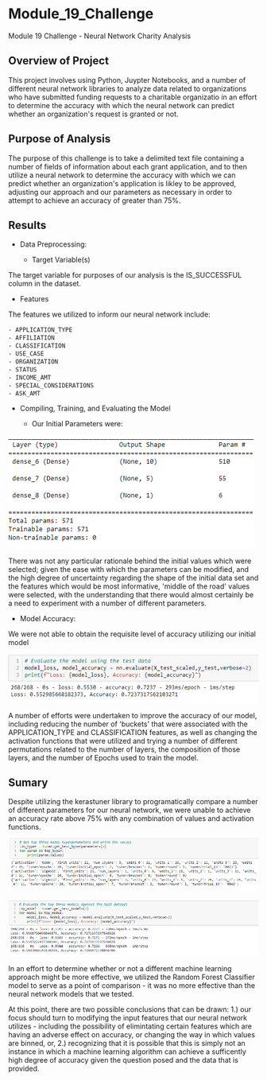 # Module_19_Challenge
Module 19 Challenge - Neural Network Charity Analysis

## Overview of Project
This project involves using Python, Juypter Notebooks, and a number of different neural network libraries to analyze data related to organizations who have submitted funding requests to a charitable organizatio in an effort to determine the accuracy with which the neural network can predict whether an organization's request is granted or not. 

## Purpose of Analysis
The purpose of this challenge is to take a delimited text file containing a number of fields of information about each grant application, and to then utilize a neural network to determine the accuracy with which we can predict whether an organization's application is likley to be approved, adjusting our approach and our parameters as necessary in order to attempt to achieve an accuracy of greater than 75%.

## Results

- Data Preprocessing:

  - Target Variable(s)

The target variable for purposes of our analysis is the IS_SUCCESSFUL column in the dataset.

  - Features

The features we utilized to inform our neural network include:

    - APPLICATION_TYPE
    - AFFILIATION
    - CLASSIFICATION
    - USE_CASE
    - ORGANIZATION
    - STATUS
    - INCOME_AMT
    - SPECIAL_CONSIDERATIONS
    - ASK_AMT

  - Compiling, Training, and Evaluating the Model

    - Our Initial Parameters were:
 
![Parameters](/images/initial_params.png)

There was not any particular rationale behind the initial values which were selected; given the ease with which the parameters can be modified, and the high degree of uncertainty regarding the shape of the initial data set and the features which would be most informative, 'middle of the road' values were selected, with the understanding that there would almost certainly be a need to experiment with a number of different parameters.

 - Model Accuracy:

We were not able to obtain the requisite level of accuracy utilizing our initial model

![Initial accuracy](/images/initial_accuracy.png)

A number of efforts were undertaken to improve the accuracy of our model, including reducing the number of 'buckets' that were associated with the APPLICATION_TYPE and CLASSIFICATION features, as well as changing the activation functions that were utilized and trying a number of different permutations related to the number of layers, the composition of those layers, and the number of Epochs used to train the model.

## Sumary

Despite utilizing the kerastuner library to programatically compare a number of different parameters for our neural network, we were unable to achieve an accuracy rate above 75% with any combination of values and activation functions.

![Summary Parameters](/images/top_params.png)

![Summary Parameters](/images/top_results.png)

In an effort to determine whether or not a different machine learning approach might be more effective, we utilized the Random Forest Classifier model to serve as a point of comparison - it was no more effective than the neural network models that we tested.

At this point, there are two possible conclusions that can be drawn: 1.) our focus should turn to modifying the input features that our neural network utilizes - including the possibility of elimintating certain features which are having an adverse effect on accuracy, or changing the way in which values are binned, or, 2.) recognizing that it is possible that this is simply not an instance in which a machine learning algorithm can achieve a sufficently high degree of accuracy given the question posed and the data that is provided.
